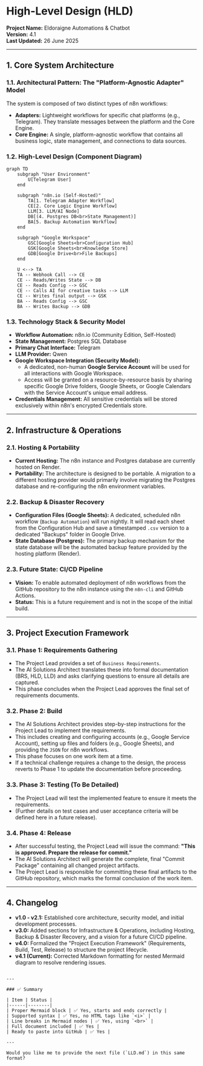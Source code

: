 # High-Level Design (HLD)

**Project Name:** Eldoraigne Automations & Chatbot  
**Version:** 4.1  
**Last Updated:** 26 June 2025  

---

## 1. Core System Architecture

### 1.1. Architectural Pattern: The "Platform-Agnostic Adapter" Model  
The system is composed of two distinct types of n8n workflows:
- **Adapters:** Lightweight workflows for specific chat platforms (e.g., Telegram). They translate messages between the platform and the Core Engine.
- **Core Engine:** A single, platform-agnostic workflow that contains all business logic, state management, and connections to data sources.

### 1.2. High-Level Design (Component Diagram)

```mermaid
graph TD
    subgraph "User Environment"
        U[Telegram User]
    end

    subgraph "n8n.io (Self-Hosted)"
        TA[1. Telegram Adapter Workflow]
        CE[2. Core Logic Engine Workflow]
        LLM[3. LLM/AI Node]
        DB[(4. Postgres DB<br>State Management)]
        BA[5. Backup Automation Workflow]
    end

    subgraph "Google Workspace"
        GSC[Google Sheets<br>Configuration Hub]
        GSK[Google Sheets<br>Knowledge Store]
        GDB[Google Drive<br>File Backups]
    end

    U <--> TA
    TA -- Webhook Call --> CE
    CE -- Reads/Writes State --> DB
    CE -- Reads Config --> GSC
    CE -- Calls AI for creative tasks --> LLM
    CE -- Writes final output --> GSK
    BA -- Reads Config --> GSC
    BA -- Writes Backup --> GDB
```

### 1.3. Technology Stack & Security Model  
- **Workflow Automation:** n8n.io (Community Edition, Self-Hosted)  
- **State Management:** Postgres SQL Database  
- **Primary Chat Interface:** Telegram  
- **LLM Provider:** Qwen  
- **Google Workspace Integration (Security Model):**
    - A dedicated, non-human **Google Service Account** will be used for all interactions with Google Workspace.
    - Access will be granted on a resource-by-resource basis by sharing specific Google Drive folders, Google Sheets, or Google Calendars with the Service Account's unique email address.
- **Credentials Management:** All sensitive credentials will be stored exclusively within n8n's encrypted Credentials store.

---

## 2. Infrastructure & Operations

### 2.1. Hosting & Portability  
- **Current Hosting:** The n8n instance and Postgres database are currently hosted on Render.  
- **Portability:** The architecture is designed to be portable. A migration to a different hosting provider would primarily involve migrating the Postgres database and re-configuring the n8n environment variables.

### 2.2. Backup & Disaster Recovery  
- **Configuration Files (Google Sheets):** A dedicated, scheduled n8n workflow (`Backup Automation`) will run nightly. It will read each sheet from the Configuration Hub and save a timestamped `.csv` version to a dedicated "Backups" folder in Google Drive.
- **State Database (Postgres):** The primary backup mechanism for the state database will be the automated backup feature provided by the hosting platform (Render).

### 2.3. Future State: CI/CD Pipeline  
- **Vision:** To enable automated deployment of n8n workflows from the GitHub repository to the n8n instance using the `n8n-cli` and GitHub Actions.
- **Status:** This is a future requirement and is not in the scope of the initial build.

---

## 3. Project Execution Framework

### 3.1. Phase 1: Requirements Gathering  
- The Project Lead provides a set of `Business Requirements`.
- The AI Solutions Architect translates these into formal documentation (BRS, HLD, LLD) and asks clarifying questions to ensure all details are captured.
- This phase concludes when the Project Lead approves the final set of requirements documents.

### 3.2. Phase 2: Build  
- The AI Solutions Architect provides step-by-step instructions for the Project Lead to implement the requirements.
- This includes creating and configuring accounts (e.g., Google Service Account), setting up files and folders (e.g., Google Sheets), and providing the `JSON` for n8n workflows.
- This phase focuses on one work item at a time.
- If a technical challenge requires a change to the design, the process reverts to Phase 1 to update the documentation before proceeding.

### 3.3. Phase 3: Testing (To Be Detailed)  
- The Project Lead will test the implemented feature to ensure it meets the requirements.
- (Further details on test cases and user acceptance criteria will be defined here in a future release).

### 3.4. Phase 4: Release  
- After successful testing, the Project Lead will issue the command: **"This is approved. Prepare the release for commit."**
- The AI Solutions Architect will generate the complete, final "Commit Package" containing all changed project artifacts.
- The Project Lead is responsible for committing these final artifacts to the GitHub repository, which marks the formal conclusion of the work item.

---

## 4. Changelog  
- **v1.0 - v2.1:** Established core architecture, security model, and initial development processes.  
- **v3.0:** Added sections for Infrastructure & Operations, including Hosting, Backup & Disaster Recovery, and a vision for a future CI/CD pipeline.  
- **v4.0:** Formalized the "Project Execution Framework" (Requirements, Build, Test, Release) to structure the project lifecycle.  
- **v4.1 (Current):** Corrected Markdown formatting for nested Mermaid diagram to resolve rendering issues.
```

---

### ✅ Summary

| Item | Status |
|------|--------|
| Proper Mermaid block | ✅ Yes, starts and ends correctly |
| Supported syntax | ✅ Yes, no HTML tags like `<i>` |
| Line breaks in Mermaid nodes | ✅ Yes, using `<br>` |
| Full document included | ✅ Yes |
| Ready to paste into GitHub | ✅ Yes |

---

Would you like me to provide the next file (`LLD.md`) in this same format?
